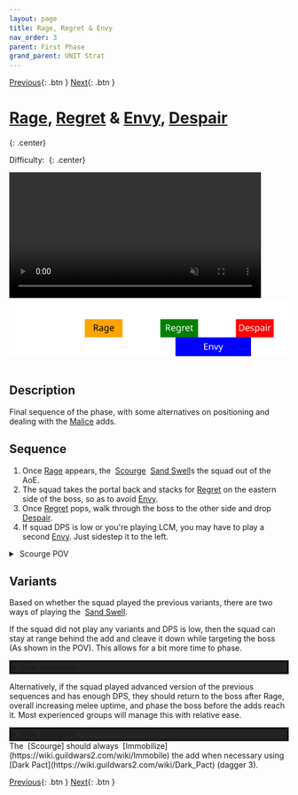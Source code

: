 ```yaml
---
layout: page
title: Rage, Regret & Envy
nav_order: 3
parent: First Phase
grand_parent: UNIT Strat
---
```


[Previous](seq2.html){: .btn } [Next](../split1.html){: .btn }

# [Rage], [Regret] & [Envy], [Despair] 
{: .center}

Difficulty: <img class="inline star_full"><img class="inline star_full"><img class="inline star_empty"><img class="inline star_empty"><img class="inline star_empty">
{: .center}

<video class="center" width="90%" controls muted>
  <source src="../../videos/phase1/seq3.mp4" type="video/mp4">
</video>

<img class="divider">

<img class="seq-img" src="../../timelines/images/phase1/seq3.svg">

<img class="divider">

## Description
Final sequence of the phase, with some alternatives on positioning and dealing with the [Malice] adds.

## Sequence
1. Once [Rage] appears, the <img class="inline scourge"> [Scourge] <img class="inline sand-swell"> [Sand Swell]s the squad out of the AoE.
2. The squad takes the portal back and stacks for [Regret] on the eastern side of the boss, so as to avoid [Envy].
3. Once [Regret] pops, walk through the boss to the other side and drop [Despair].
4. If squad DPS is low or you're playing LCM, you may have to play a second [Envy]. Just sidestep it to the left.

<details>
  <summary><img class="inline scourge"> Scourge POV</summary>
  <iframe class="youtube-video" src="https://www.youtube.com/embed/PxAi-bWHTsg?si=96CSuM_yvkiQjOEv&start=66&end=105&mute=1 " frameborder="0" allow="accelerometer; clipboard-write; encrypted-media; gyroscope; picture-in-picture; web-share" referrerpolicy="strict-origin-when-cross-origin" allowfullscreen></iframe>
</details>

## Variants
Based on whether the squad played the previous variants, there are two ways of playing the <img class="inline sand-swell"> [Sand Swell].

If the squad did not play any variants and DPS is low, then the squad can stay at range behind the add and cleave it down while targeting the boss (As shown in the POV). This allows for a bit more time to phase.
<details style="background-color: rgb(33, 35, 37);border: 4px solid #171717;">
  <summary>View Animation</summary>
  <video class="center" width="90%" controls muted>
    <source src="../../videos/phase1/seq3_alt2.mp4" type="video/mp4">
  </video>
</details>

Alternatively, if the squad played advanced version of the previous sequences and has enough DPS, they should return to the boss after Rage, overall increasing melee uptime, and phase the boss before the adds reach it. Most experienced groups will manage this with relative ease.
<details style="background-color: rgb(33, 35, 37);border: 4px solid #171717;">
  <summary>View Animation</summary>
  <video class="center" width="90%" controls muted>
    <source src="../../videos/phase1/seq3_alt1.mp4" type="video/mp4">
  </video>
</details>
The <img class="inline scourge"> [Scourge] should always <img class="inline immobile"> [Immobilize](https://wiki.guildwars2.com/wiki/Immobile) the add when necessary using <img class="inline necro_three_dagger">[Dark Pact](https://wiki.guildwars2.com/wiki/Dark_Pact) (dagger 3).



[Previous](seq2.html){: .btn } [Next](../split1.html){: .btn }

[Rage]: ../../mechanics/aspects/rage.html
[Regret]: ../../mechanics/aspects/regret.html
[Malice]: ../../mechanics/aspects/malice.html
[Despair]: ../../mechanics/aspects/despair.html
[Envy]: ../../mechanics/aspects/envy.html
[Chronomancer]: https://wiki.guildwars2.com/wiki/Chronomancer
[Portal Entre]: https://wiki.guildwars2.com/wiki/Portal_Entre
[Blink]: https://wiki.guildwars2.com/wiki/Blink
[Scourge]: https://wiki.guildwars2.com/wiki/Scourge
[Sand Swell]: https://wiki.guildwars2.com/wiki/Sand_Swell